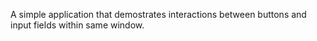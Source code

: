 A simple application that demostrates interactions between buttons and input fields within same window.
